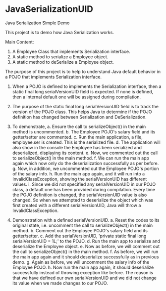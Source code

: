 # JavaSerializationUID
Java Serialization Simple Demo

This project is to demo how Java Serialization works.

Main Content:
1. A Employee Class that implements Serialization interface.
2. A static method to serialize a Employee object.
3. A static method to deSerialize a Employee object.

The purpose of this project is to help to understand Java default behavior in a POJO that implements Serialization interface.

1. When a POJO is defined to implements the Serialization interface, then a static final long serialVersionUID field is expected. If none is defined, then a internal default one will be assigned during compilation.

2. The purpose of the static final long serialVersionUID field is to track the version of the POJO class. This helps Java to determine if the POJO definition has changed between Serialization and DeSerialization.

3. To demonstrate, 
    a. Ensure the call to serializeObject() in the main method is uncommented.
    b. The Employee POJO's salary field and its getter/setter are commented.
    c. Run the main application, a file, employee.ser is created. This is the serialized file.
    d. The application will also show in the console the Employee has been serialized and deserialized, displaying its content.
    e. Now, we commented out the call to serializeObject() in the main method.
    f. We can run the main app again which now only do the deserialization successfully as per before.
    g. Now, in addition, we uncommented out the Employee POJO's portion of the salary info.
    h. Run the main app again, and it will run into a InvalidClassException, showing the serialVersionUID has different values.
    i. Since we did not specified any serialVersionUID in our POJO class, a default one has been provided during compilation. Every time the POJO definition is changed, the serialVersionUID value is also changed. So when we attempted to deserialize the object which was first created with a different serialVersionUID, Java will throw a InvalidClassException.
    
4. Demonstration with a defined serialVersionUID.
    a. Reset the codes to its original state, i.e. uncomment the call to serializeObject() in the main method.
    b. Comment out the Employee POJO's salary field and its getter/setter.
    c. Add the serialVersionUID, 'private static final long serialVersionUID = 1L;' to the POJO.
    d. Run the main app to serialize and deserialize the Employee object.
    e. Now as before, we will comment out the call to serializeObject() in the main method.
    f. As before, we will run the main app again and it should deserialize successfully as in previous demo.
    g. Again as before, we will uncomment the salary info of the Employee POJO.
    h. Now run the main app again, it should deserialize successfully instead of throwing exception like before. The reason is that we have defined our own serialVersionUID and we did not change its value when we made changes to our POJO. 
    
